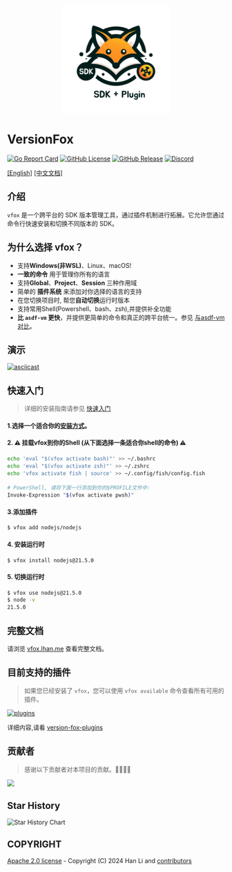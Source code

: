 <p style="" align="center">
  <img src="./logo.png" alt="Logo" width="250" height="250">
</p>

# VersionFox

[![Go Report Card](https://img.shields.io/badge/go%20report-A+-brightgreen.svg?style=for-the-badge)](https://goreportcard.com/report/github.com/version-fox/vfox)
[![GitHub License](https://img.shields.io/github/license/version-fox/vfox?style=for-the-badge)](LICENSE)
[![GitHub Release](https://img.shields.io/github/v/release/version-fox/vfox?display_name=tag&style=for-the-badge)](https://github.com/version-fox/vfox/releases)
[![Discord](https://img.shields.io/discord/1191981003204477019?style=for-the-badge&logo=discord)](https://discord.gg/85c8ptYgb7)

[[English]](./README.md)  [[中文文档]](./README_CN.md)

## 介绍

`vfox` 是一个跨平台的 SDK 版本管理工具，通过插件机制进行拓展。它允许您通过命令行快速安装和切换不同版本的 SDK。

## 为什么选择 vfox？

- 支持**Windows(非WSL)**、Linux、macOS!
- **一致的命令** 用于管理你所有的语言
- 支持**Global**、**Project**、**Session** 三种作用域
- 简单的 **插件系统** 来添加对你选择的语言的支持
- 在您切换项目时, 帮您**自动切换**运行时版本
- 支持常用Shell(Powershell、bash、zsh),并提供补全功能
- **比 `asdf-vm` 更快**，并提供更简单的命令和真正的跨平台统一。参见 [与asdf-vm对比](https://vfox.lhan.me/zh-hans/misc/vs-asdf.html)。

## 演示

[![asciicast](https://asciinema.org/a/630778.svg)](https://asciinema.org/a/630778)

## 快速入门

> 详细的安装指南请参见 [快速入门](https://vfox.lhan.me/zh-hans/guides/quick-start.html)

#### 1.选择一个适合你的[安装方式](https://vfox.lhan.me/zh-hans/guides/quick-start.html#_1-%E5%AE%89%E8%A3%85vfox)。

#### 2. ⚠️ **挂载vfox到你的Shell (从下面选择一条适合你shell的命令)** ⚠️

```bash
echo 'eval "$(vfox activate bash)"' >> ~/.bashrc
echo 'eval "$(vfox activate zsh)"' >> ~/.zshrc
echo 'vfox activate fish | source' >> ~/.config/fish/config.fish

# PowerShell, 请将下面一行添加到你的$PROFILE文件中:
Invoke-Expression "$(vfox activate pwsh)"
```

#### 3.添加插件
```bash 
$ vfox add nodejs/nodejs
```

#### 4. 安装运行时

```bash
$ vfox install nodejs@21.5.0
```

#### 5. 切换运行时

```bash
$ vfox use nodejs@21.5.0
$ node -v
21.5.0
```

## 完整文档

请浏览 [vfox.lhan.me](https://vfox.lhan.me) 查看完整文档。

## 目前支持的插件

> 如果您已经安装了 `vfox`，您可以使用 `vfox available` 命令查看所有可用的插件。

[![plugins](https://skillicons.dev/icons?i=java,kotlin,nodejs,flutter,dotnet,python,dart,golang,maven,zig,deno&theme=light)](https://github.com/version-fox/version-fox-plugins)

详细内容,请看 [version-fox-plugins](https://github.com/version-fox/version-fox-plugins)

## 贡献者

> 感谢以下贡献者对本项目的贡献。🎉🎉🙏🙏

<a href="https://github.com/version-fox/vfox/graphs/contributors">
  <img src="https://contrib.rocks/image?repo=version-fox/vfox" />
</a>


## Star History

![Star History Chart](https://api.star-history.com/svg?repos=version-fox/vfox&type=Date)

## COPYRIGHT

[Apache 2.0 license](./LICENSE) - Copyright (C) 2024 Han Li
and [contributors](https://github.com/version-fox/vfox/graphs/contributors)
